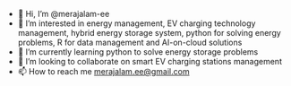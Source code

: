 - 👋 Hi, I’m @merajalam-ee
- 👀 I’m interested in energy management, EV charging technology management, hybrid energy storage system, python for solving energy problems, R for data management and AI-on-cloud solutions
- 🌱 I’m currently learning python to solve energy storage problems
- 💞️ I’m looking to collaborate on smart EV charging stations management
- 📫 How to reach me merajalam.ee@gmail.com

<!---
merajalam-ee/merajalam-ee is a ✨ special ✨ repository because its `README.md` (this file) appears on your GitHub profile.
You can click the Preview link to take a look at your changes.
--->
